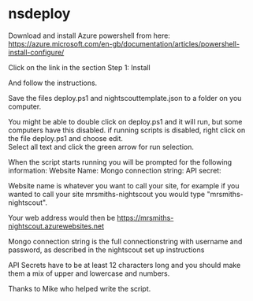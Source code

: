 # nsdeploy

Download and install Azure powershell from here:
https://azure.microsoft.com/en-gb/documentation/articles/powershell-install-configure/

Click on the link in the section 
Step 1: Install

And follow the instructions.

Save the files deploy.ps1 and nightscouttemplate.json to a folder on you computer.

You might be able to double click on deploy.ps1 and it will run, but some computers have this disabled.
if running scripts is disabled, 
	right click on the file deploy.ps1 
	and choose edit.  
	Select all text and click the green arrow for run selection.

When the script starts running you will be prompted for the following information:
Website Name:
Mongo connection string:
API secret:

Website name is whatever you want to call your site, for example if you wanted to call your site mrsmiths-nightscout you would type "mrsmiths-nightscout".

Your web address would then be https://mrsmiths-nightscout.azurewebsites.net

Mongo connection string is the full connectionstring with username and password, as described in the nightscout set up instructions

API Secrets have to be at least 12 characters long and you should make them a mix of upper and lowercase and numbers.

Thanks to Mike who helped write the script.
	

